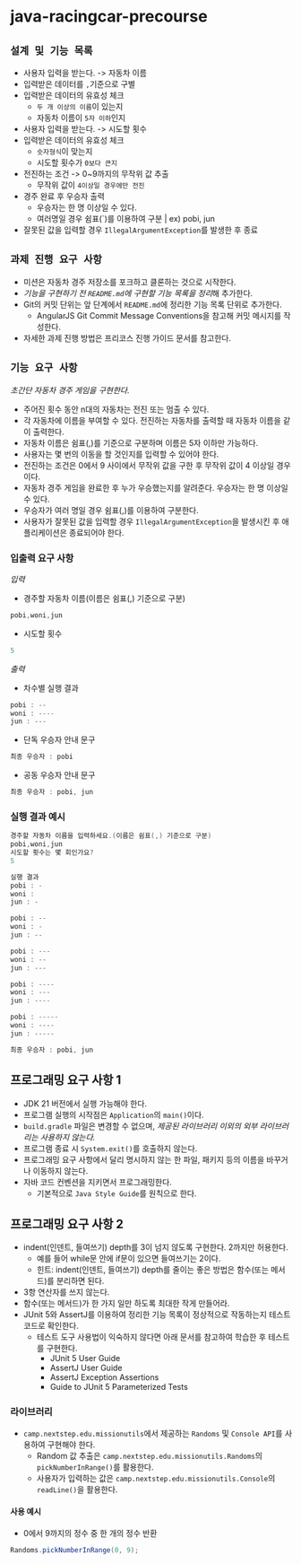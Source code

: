 # java-racingcar-precourse

## `설계 및 기능 목록`
- 사용자 입력을 받는다. -> 자동차 이름
- 입력받은 데이터를 `,`기준으로 구별
- 입력받은 데이터의 유효성 체크
    - `두 개 이상의 이름`이 있는지
    - 자동차 이름이 `5자 이하`인지
- 사용자 입력을 받는다. -> 시도할 횟수
- 입력받은 데이터의 유효성 체크
    - `숫자형식`이 맞는지
    - 시도할 횟수가 `0보다 큰지`
- 전진하는 조건 -> 0~9까지의 무작위 값 추출
    - 무작위 값이 `4이상일 경우에만 전진`
- 경주 완료 후 우승자 출력
    - 우승자는 한 명 이상일 수 있다.
    - 여러명일 경우 쉼표(`)를 이용하여 구분 | ex) pobi, jun
- 잘못된 값을 입력할 경우 `IllegalArgumentException`를 발생한 후 종료

## `과제 진행 요구 사항`
- 미션은 자동차 경주 저장소를 포크하고 클론하는 것으로 시작한다.
- *기능을 구현하기 전 `README.md`에 구현할 기능 목록을 정리*해 추가한다.
- Git의 커밋 단위는 앞 단계에서 `README.md`에 정리한 기능 목록 단위로 추가한다.
    - AngularJS Git Commit Message Conventions을 참고해 커밋 메시지를 작성한다.
- 자세한 과제 진행 방법은 프리코스 진행 가이드 문서를 참고한다.

## `기능 요구 사항`
*초간단 자동차 경주 게임을 구현한다.*
- 주어진 횟수 동안 n대의 자동차는 전진 또는 멈출 수 있다.
- 각 자동차에 이름을 부여할 수 있다. 전진하는 자동차를 출력할 때 자동차 이름을 같이 출력한다.
- 자동차 이름은 쉼표(,)를 기준으로 구분하며 이름은 5자 이하만 가능하다.
- 사용자는 몇 번의 이동을 할 것인지를 입력할 수 있어야 한다.
- 전진하는 조건은 0에서 9 사이에서 무작위 값을 구한 후 무작위 값이 4 이상일 경우이다.
- 자동차 경주 게임을 완료한 후 누가 우승했는지를 알려준다. 우승자는 한 명 이상일 수 있다.
- 우승자가 여러 명일 경우 쉼표(,)를 이용하여 구분한다.
- 사용자가 잘못된 값을 입력할 경우 `IllegalArgumentException`을 발생시킨 후 애플리케이션은 종료되어야 한다.
### 입출력 요구 사항
*입력*
- 경주할 자동차 이름(이름은 쉼표(,) 기준으로 구분)
```java
pobi,woni,jun
```
- 시도할 횟수
```java
5
```
*출력*
- 차수별 실행 결과
```java
pobi : --
woni : ----
jun : ---
```
- 단독 우승자 안내 문구
```java
최종 우승자 : pobi
```
- 공동 우승자 안내 문구
```java
최종 우승자 : pobi, jun
```
### 실행 결과 예시
```java
경주할 자동차 이름을 입력하세요.(이름은 쉼표(,) 기준으로 구분)
pobi,woni,jun
시도할 횟수는 몇 회인가요?
5

실행 결과
pobi : -
woni : 
jun : -

pobi : --
woni : -
jun : --

pobi : ---
woni : --
jun : ---

pobi : ----
woni : ---
jun : ----

pobi : -----
woni : ----
jun : -----

최종 우승자 : pobi, jun
```

## 프로그래밍 요구 사항 1
- JDK 21 버전에서 실행 가능해야 한다.
- 프로그램 실행의 시작점은 `Application`의 `main()`이다.
- `build.gradle` 파일은 변경할 수 없으며, *제공된 라이브러리 이외의 외부 라이브러리는 사용하지 않는다.*
- 프로그램 종료 시 `System.exit()`를 호출하지 않는다.
- 프로그래밍 요구 사항에서 달리 명시하지 않는 한 파일, 패키지 등의 이름을 바꾸거나 이동하지 않는다.
- 자바 코드 컨벤션을 지키면서 프로그래밍한다.
    - 기본적으로 `Java Style Guide`를 원칙으로 한다.
## 프로그래밍 요구 사항 2
- indent(인덴트, 들여쓰기) depth를 3이 넘지 않도록 구현한다. 2까지만 허용한다.
    - 예를 들어 while문 안에 if문이 있으면 들여쓰기는 2이다.
    - 힌트: indent(인덴트, 들여쓰기) depth를 줄이는 좋은 방법은 함수(또는 메서드)를 분리하면 된다.
- 3항 연산자를 쓰지 않는다.
- 함수(또는 메서드)가 한 가지 일만 하도록 최대한 작게 만들어라.
- JUnit 5와 AssertJ를 이용하여 정리한 기능 목록이 정상적으로 작동하는지 테스트 코드로 확인한다.
    - 테스트 도구 사용법이 익숙하지 않다면 아래 문서를 참고하여 학습한 후 테스트를 구현한다.
        - JUnit 5 User Guide
        - AssertJ User Guide
        - AssertJ Exception Assertions
        - Guide to JUnit 5 Parameterized Tests
### 라이브러리
- `camp.nextstep.edu.missionutils`에서 제공하는 `Randoms` 및 `Console API`를 사용하여 구현해야 한다.
    - Random 값 추출은 `camp.nextstep.edu.missionutils.Randoms`의 `pickNumberInRange()`를 활용한다.
    - 사용자가 입력하는 값은 `camp.nextstep.edu.missionutils.Console`의 `readLine()`을 활용한다.
#### 사용 예시
- 0에서 9까지의 정수 중 한 개의 정수 반환
```java
Randoms.pickNumberInRange(0, 9);
```